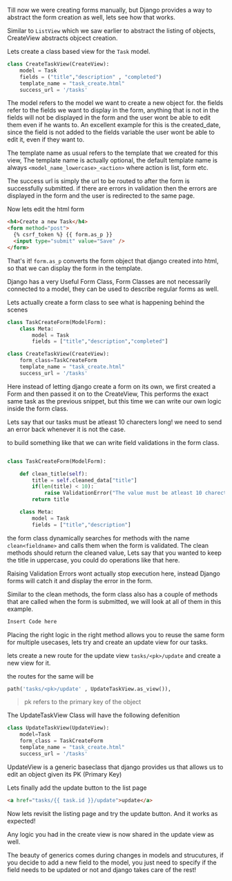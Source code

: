 Till now we were creating forms manually, but Django provides a way to abstract the form creation as well, lets see how that works.

Similar to `ListView` which we saw earlier to abstract the listing of objects, CreateView abstracts objcect creation.

Lets create a class based view for the `Task` model.

```python
class CreateTaskView(CreateView):
    model = Task
    fields = ("title","description" , "completed")
    template_name = "task_create.html"
    success_url = '/tasks'
```

The model refers to the model we want to create a new object for. the fields refer to the fields we want to display in the form, anything that is not in the fields will not be displayed in the form and the user wont be able to edit them even if he wants to.
An excellent example for this is the created_date, since the field is not added to the fields variable the user wont be able to edit it, even if they want to.

The template name as usual refers to the template that we created for this view, The template name is actually optional, the default template name is always `<model_name_lowercase>_<action>` where action is list, form etc.

The success url is simply the url to be routed to after the form is successfully submitted. if there are errors in validation then the errors are displayed in the form and the user is redirected to the same page.

Now lets edit the html form

```html
<h4>Create a new Task</h4>
<form method="post">
  {% csrf_token %} {{ form.as_p }}
  <input type="submit" value="Save" />
</form>
```

That's it! `form.as_p` converts the form object that django created into html, so that we can display the form in the template.

Django has a very Useful Form Class, Form Classes are not necessarily connected to a model, they can be used to describe regular forms as well.

Lets actually create a form class to see what is happening behind the scenes

```python
class TaskCreateForm(ModelForm):
    class Meta:
        model = Task
        fields = ["title","description","completed"]

class CreateTaskView(CreateView):
    form_class=TaskCreateForm
    template_name = "task_create.html"
    success_url = '/tasks'
```

Here instead of letting django create a form on its own, we first created a Form and then passed it on to the CreateView, This performs the exact same task as the previous snippet, but this time we can write our own logic inside the form class.

Lets say that our tasks must be atleast 10 charecters long! we need to send an error back whenever it is not the case.

to build something like that we can write field validations in the form class.

```python

class TaskCreateForm(ModelForm):

    def clean_title(self):
        title = self.cleaned_data["title"]
        if(len(title) < 10):
            raise ValidationError("The value must be atleast 10 charecters")
        return title

    class Meta:
        model = Task
        fields = ["title","description"]

```

the form class dynamically searches for methods with the name `clean<fieldname>` and calls them when the form is validated. The clean methods should return the cleaned value, Lets say that you wanted to keep the title in uppercase, you could do operations like that here.

Raising Validation Errors wont actually stop execution here, instead Django forms will catch it and display the error in the form.

Similar to the clean methods, the form class also has a couple of methods that are called when the form is submitted, we will look at all of them in this example.

```python
Insert Code here
```

Placing the right logic in the right method allows you to reuse the same form for multiple usecases, lets try and create an update view for our tasks.

lets create a new route for the update view `tasks/<pk>/update` and create a new view for it.

the routes for the same will be

```python
path('tasks/<pk>/update' , UpdateTaskView.as_view()),
```

> pk refers to the primary key of the object

The UpdateTaskView Class will have the following defenition

```python
class UpdateTaskView(UpdateView):
    model=Task
    form_class = TaskCreateForm
    template_name = "task_create.html"
    success_url = '/tasks'
```

UpdateView is a generic baseclass that django provides us that allows us to edit an object given its PK (Primary Key)

Lets finally add the update button to the list page

```html
<a href="tasks/{{ task.id }}/update">update</a>
```

Now lets revisit the listing page and try the update button. And it works as expected!

Any logic you had in the create view is now shared in the update view as well.

The beauty of generics comes during changes in models and strucutures, if you decide to add a new field to the model, you just need to specify if the field needs to be updated or not and django takes care of the rest!
